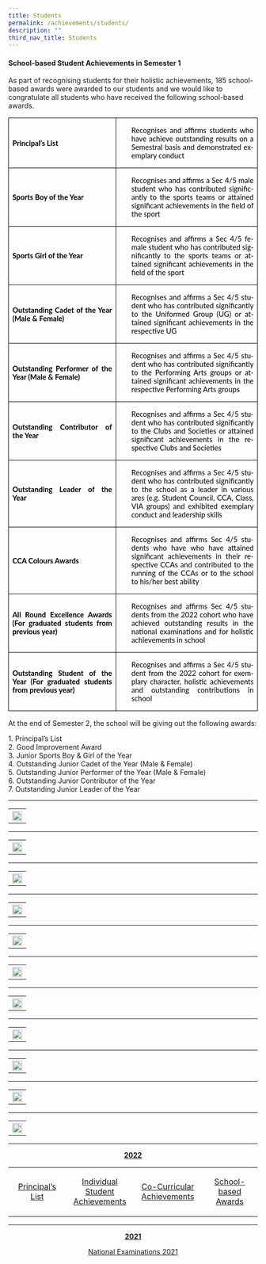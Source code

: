```yaml
---
title: Students
permalink: /achievements/students/
description: ""
third_nav_title: Students
---
```

<p></p><h4>School-based Student Achievements in Semester 1</h4><p></p>
<p> As part of recognising students for their holistic achievements, 185 school-based awards were awarded to our students and we would like to congratulate all students who have received the following school-based awards. 
</p>

<table class="TableGrid1" border="1" cellspacing="0" cellpadding="0" style="margin-:
 27.0pt;border-collapse:collapse;mso-table-layout-alt:fixed;border:none;
 mso-border-alt:solid windowtext .5pt;mso-yfti-tbllook:1184;mso-padding-alt:
 0in 5.4pt 0in 5.4pt"><tbody><tr style="mso-yfti-irow:0;mso-yfti-firstrow:yes;height:46.45pt"><td width="234" style="width:175.25pt;border:solid windowtext 1.0pt;mso-border-alt:
  solid windowtext .5pt;padding:0in 5.4pt 0in 5.4pt;height:46.45pt"><p class="MsoNormal" style="margin-top:12.0pt;margin-right:0in;margin-bottom:
  12.0pt;margin-left:0in;text-align:justify"><b style="mso-bidi-font-weight:
  normal"><span lang="EN-GB" style="font-size:11.0pt;font-family:&quot;Lato&quot;,sans-serif;
  mso-fareast-font-family:Arial;mso-bidi-font-family:Arial;color:black;
  mso-fareast-language:ZH-CN">Principal’s List</span></b><span lang="EN-GB" style="font-size:11.0pt;font-family:&quot;Lato&quot;,sans-serif;mso-fareast-font-family:
  Arial;mso-bidi-font-family:Arial;color:black;mso-fareast-language:ZH-CN;
  mso-bidi-font-weight:bold"></span></p></td><td width="318" style="width:238.5pt;border:solid windowtext 1.0pt;border-left:
  none;mso-border-left-alt:solid windowtext .5pt;mso-border-alt:solid windowtext .5pt;
  padding:0in 5.4pt 0in 5.4pt;height:46.45pt"><p class="MsoNormal" style="margin-left:17.85pt;mso-add-space:auto;text-align:
  justify"><span lang="EN-GB" style="font-size:11.0pt;font-family:&quot;Lato&quot;,sans-serif;
  mso-fareast-font-family:Arial;mso-bidi-font-family:Arial;color:black;
  mso-fareast-language:ZH-CN;mso-bidi-font-weight:bold">Recognises and affirms students who have</span><span lang="EN-GB" style="font-size:11.0pt;font-family:
  &quot;Lato&quot;,sans-serif;mso-fareast-font-family:Arial;mso-bidi-font-family:Arial;
  color:black;mso-fareast-language:ZH-CN"> achieve outstanding results on a Semestral basis and demonstrated exemplary conduct<span style="mso-bidi-font-weight:
  bold"></span></span></p></td></tr><tr style="mso-yfti-irow:1;height:56.35pt"><td width="234" style="width:175.25pt;border:solid windowtext 1.0pt;border-top:
  none;mso-border-top-alt:solid windowtext .5pt;mso-border-alt:solid windowtext .5pt;
  padding:0in 5.4pt 0in 5.4pt;height:56.35pt"><p class="MsoNormal" style="margin-top:12.0pt;margin-right:0in;margin-bottom:
  12.0pt;margin-left:0in;text-align:justify"><b style="mso-bidi-font-weight:
  normal"><span lang="EN-GB" style="font-size:11.0pt;font-family:&quot;Lato&quot;,sans-serif;
  mso-fareast-font-family:Arial;mso-bidi-font-family:Arial;color:black;
  mso-fareast-language:ZH-CN">Sports Boy of the Year</span></b></p></td><td width="318" style="width:238.5pt;border-top:none;border-left:none;
  border-bottom:solid windowtext 1.0pt;border-right:solid windowtext 1.0pt;
  mso-border-top-alt:solid windowtext .5pt;mso-border-left-alt:solid windowtext .5pt;
  mso-border-alt:solid windowtext .5pt;padding:0in 5.4pt 0in 5.4pt;height:56.35pt"><p class="MsoNormal" style="margin-left:17.85pt;mso-add-space:auto;text-align:
  justify"><span lang="EN-GB" style="font-size:11.0pt;font-family:&quot;Lato&quot;,sans-serif;
  mso-fareast-font-family:Arial;mso-bidi-font-family:Arial;color:black;
  mso-fareast-language:ZH-CN;mso-bidi-font-weight:bold">Recognises and affirms a Sec 4/5 male student who has </span><span lang="EN-SG" style="font-size:11.0pt;
  font-family:&quot;Lato&quot;,sans-serif;mso-fareast-font-family:Arial;mso-bidi-font-family:
  Arial;color:black;mso-ansi-language:EN-SG;mso-fareast-language:ZH-CN;
  mso-bidi-font-weight:bold">contributed significantly to the sports teams or attained significant achievements in the field of the sport</span><b style="mso-bidi-font-weight:normal"><span lang="EN-GB" style="font-size:11.0pt;
  font-family:&quot;Lato&quot;,sans-serif;mso-fareast-font-family:Arial;mso-bidi-font-family:
  Arial;color:black;mso-fareast-language:ZH-CN"></span></b></p></td></tr><tr style="mso-yfti-irow:2;height:55.75pt"><td width="234" style="width:175.25pt;border:solid windowtext 1.0pt;border-top:
  none;mso-border-top-alt:solid windowtext .5pt;mso-border-alt:solid windowtext .5pt;
  padding:0in 5.4pt 0in 5.4pt;height:55.75pt"><p class="MsoNormal" style="margin-top:12.0pt;margin-right:0in;margin-bottom:
  12.0pt;margin-left:0in;text-align:justify"><b style="mso-bidi-font-weight:
  normal"><span lang="EN-GB" style="font-size:11.0pt;font-family:&quot;Lato&quot;,sans-serif;
  mso-fareast-font-family:Arial;mso-bidi-font-family:Arial;color:black;
  mso-fareast-language:ZH-CN">Sports Girl of the Year</span></b></p></td><td width="318" style="width:238.5pt;border-top:none;border-left:none;
  border-bottom:solid windowtext 1.0pt;border-right:solid windowtext 1.0pt;
  mso-border-top-alt:solid windowtext .5pt;mso-border-left-alt:solid windowtext .5pt;
  mso-border-alt:solid windowtext .5pt;padding:0in 5.4pt 0in 5.4pt;height:55.75pt"><p class="MsoNormal" style="margin-left:17.85pt;mso-add-space:auto;text-align:
  justify"><span lang="EN-GB" style="font-size:11.0pt;font-family:&quot;Lato&quot;,sans-serif;
  mso-fareast-font-family:Arial;mso-bidi-font-family:Arial;color:black;
  mso-fareast-language:ZH-CN;mso-bidi-font-weight:bold">Recognises and affirms a Sec 4/5 female student who has </span><span lang="EN-SG" style="font-size:
  11.0pt;font-family:&quot;Lato&quot;,sans-serif;mso-fareast-font-family:Arial;
  mso-bidi-font-family:Arial;color:black;mso-ansi-language:EN-SG;mso-fareast-language:
  ZH-CN;mso-bidi-font-weight:bold">contributed significantly to the sports teams or attained significant achievements in the field of the sport</span><b style="mso-bidi-font-weight:normal"><span lang="EN-GB" style="font-size:11.0pt;
  font-family:&quot;Lato&quot;,sans-serif;mso-fareast-font-family:Arial;mso-bidi-font-family:
  Arial;color:black;mso-fareast-language:ZH-CN"></span></b></p></td></tr><tr style="mso-yfti-irow:3"><td width="234" style="width:175.25pt;border:solid windowtext 1.0pt;border-top:
  none;mso-border-top-alt:solid windowtext .5pt;mso-border-alt:solid windowtext .5pt;
  padding:0in 5.4pt 0in 5.4pt"><p class="MsoNormal" style="margin-top:12.0pt;margin-right:0in;margin-bottom:
  12.0pt;margin-left:0in;text-align:justify"><b style="mso-bidi-font-weight:
  normal"><span lang="EN-GB" style="font-size:11.0pt;font-family:&quot;Lato&quot;,sans-serif;
  mso-fareast-font-family:Arial;mso-bidi-font-family:Arial;color:black;
  mso-fareast-language:ZH-CN">Outstanding Cadet of the Year (Male &amp; Female)</span></b></p></td><td width="318" style="width:238.5pt;border-top:none;border-left:none;
  border-bottom:solid windowtext 1.0pt;border-right:solid windowtext 1.0pt;
  mso-border-top-alt:solid windowtext .5pt;mso-border-left-alt:solid windowtext .5pt;
  mso-border-alt:solid windowtext .5pt;padding:0in 5.4pt 0in 5.4pt"><p class="MsoNormal" style="margin-left:17.85pt;mso-add-space:auto;text-align:
  justify"><span lang="EN-GB" style="font-size:11.0pt;font-family:&quot;Lato&quot;,sans-serif;
  mso-fareast-font-family:Arial;mso-bidi-font-family:Arial;color:black;
  mso-fareast-language:ZH-CN;mso-bidi-font-weight:bold">Recognises and affirms a Sec 4/5 student who has </span><span lang="EN-SG" style="font-size:11.0pt;
  font-family:&quot;Lato&quot;,sans-serif;mso-fareast-font-family:Arial;mso-bidi-font-family:
  Arial;color:black;mso-ansi-language:EN-SG;mso-fareast-language:ZH-CN;
  mso-bidi-font-weight:bold">contributed significantly to the Uniformed Group (UG) or attained significant achievements in the respective UG</span><span lang="EN-GB" style="font-size:11.0pt;font-family:&quot;Lato&quot;,sans-serif;mso-fareast-font-family:
  Arial;mso-bidi-font-family:Arial;color:black;mso-fareast-language:ZH-CN;
  mso-bidi-font-weight:bold"></span></p></td></tr><tr style="mso-yfti-irow:4;height:55.85pt"><td width="234" style="width:175.25pt;border:solid windowtext 1.0pt;border-top:
  none;mso-border-top-alt:solid windowtext .5pt;mso-border-alt:solid windowtext .5pt;
  padding:0in 5.4pt 0in 5.4pt;height:55.85pt"><p class="MsoNormal" style="margin-top:12.0pt;margin-right:0in;margin-bottom:
  12.0pt;margin-left:0in;text-align:justify"><b style="mso-bidi-font-weight:
  normal"><span lang="EN-GB" style="font-size:11.0pt;font-family:&quot;Lato&quot;,sans-serif;
  mso-fareast-font-family:Arial;mso-bidi-font-family:Arial;color:black;
  mso-fareast-language:ZH-CN">Outstanding Performer of the Year (Male &amp; Female)</span></b></p></td><td width="318" style="width:238.5pt;border-top:none;border-left:none;
  border-bottom:solid windowtext 1.0pt;border-right:solid windowtext 1.0pt;
  mso-border-top-alt:solid windowtext .5pt;mso-border-left-alt:solid windowtext .5pt;
  mso-border-alt:solid windowtext .5pt;padding:0in 5.4pt 0in 5.4pt;height:55.85pt"><p class="MsoNormal" style="margin-left:17.85pt;mso-add-space:auto;text-align:
  justify"><span lang="EN-GB" style="font-size:11.0pt;font-family:&quot;Lato&quot;,sans-serif;
  mso-fareast-font-family:Arial;mso-bidi-font-family:Arial;color:black;
  mso-fareast-language:ZH-CN;mso-bidi-font-weight:bold">Recognises and affirms a Sec 4/5 student who has </span><span lang="EN-SG" style="font-size:11.0pt;
  font-family:&quot;Lato&quot;,sans-serif;mso-fareast-font-family:Arial;mso-bidi-font-family:
  Arial;color:black;mso-ansi-language:EN-SG;mso-fareast-language:ZH-CN;
  mso-bidi-font-weight:bold">contributed significantly to the Performing Arts groups or attained significant achievements in the respective Performing Arts groups</span><b style="mso-bidi-font-weight:normal"><span lang="EN-GB" style="font-size:11.0pt;font-family:&quot;Lato&quot;,sans-serif;mso-fareast-font-family:
  Arial;mso-bidi-font-family:Arial;color:black;mso-fareast-language:ZH-CN"></span></b></p></td></tr><tr style="mso-yfti-irow:5;height:55.95pt"><td width="234" style="width:175.25pt;border:solid windowtext 1.0pt;border-top:
  none;mso-border-top-alt:solid windowtext .5pt;mso-border-alt:solid windowtext .5pt;
  padding:0in 5.4pt 0in 5.4pt;height:55.95pt"><p class="MsoNormal" style="margin-top:12.0pt;margin-right:0in;margin-bottom:
  12.0pt;margin-left:0in;text-align:justify"><b style="mso-bidi-font-weight:
  normal"><span lang="EN-GB" style="font-size:11.0pt;font-family:&quot;Lato&quot;,sans-serif;
  mso-fareast-font-family:Arial;mso-bidi-font-family:Arial;color:black;
  mso-fareast-language:ZH-CN">Outstanding Contributor of the Year</span></b></p></td><td width="318" style="width:238.5pt;border-top:none;border-left:none;
  border-bottom:solid windowtext 1.0pt;border-right:solid windowtext 1.0pt;
  mso-border-top-alt:solid windowtext .5pt;mso-border-left-alt:solid windowtext .5pt;
  mso-border-alt:solid windowtext .5pt;padding:0in 5.4pt 0in 5.4pt;height:55.95pt"><p class="MsoNormal" style="margin-left:17.85pt;mso-add-space:auto;text-align:
  justify"><span lang="EN-GB" style="font-size:11.0pt;font-family:&quot;Lato&quot;,sans-serif;
  mso-fareast-font-family:Arial;mso-bidi-font-family:Arial;color:black;
  mso-fareast-language:ZH-CN;mso-bidi-font-weight:bold">Recognises and affirms a Sec 4/5 student who has </span><span lang="EN-SG" style="font-size:11.0pt;
  font-family:&quot;Lato&quot;,sans-serif;mso-fareast-font-family:Arial;mso-bidi-font-family:
  Arial;color:black;mso-ansi-language:EN-SG;mso-fareast-language:ZH-CN;
  mso-bidi-font-weight:bold">contributed significantly to the Clubs and Societies or attained significant achievements in the respective Clubs and Societies</span><b style="mso-bidi-font-weight:normal"><span lang="EN-GB" style="font-size:11.0pt;font-family:&quot;Lato&quot;,sans-serif;mso-fareast-font-family:
  Arial;mso-bidi-font-family:Arial;color:black;mso-fareast-language:ZH-CN"></span></b></p></td></tr><tr style="mso-yfti-irow:6;height:70.9pt"><td width="234" style="width:175.25pt;border:solid windowtext 1.0pt;border-top:
  none;mso-border-top-alt:solid windowtext .5pt;mso-border-alt:solid windowtext .5pt;
  padding:0in 5.4pt 0in 5.4pt;height:70.9pt"><p class="MsoNormal" style="margin-top:12.0pt;margin-right:0in;margin-bottom:
  12.0pt;margin-left:0in;text-align:justify"><b style="mso-bidi-font-weight:
  normal"><span lang="EN-GB" style="font-size:11.0pt;font-family:&quot;Lato&quot;,sans-serif;
  mso-fareast-font-family:Arial;mso-bidi-font-family:Arial;color:black;
  mso-fareast-language:ZH-CN">Outstanding Leader of the Year</span></b></p></td><td width="318" style="width:238.5pt;border-top:none;border-left:none;
  border-bottom:solid windowtext 1.0pt;border-right:solid windowtext 1.0pt;
  mso-border-top-alt:solid windowtext .5pt;mso-border-left-alt:solid windowtext .5pt;
  mso-border-alt:solid windowtext .5pt;padding:0in 5.4pt 0in 5.4pt;height:70.9pt"><p class="MsoNormal" style="margin-left:17.85pt;mso-add-space:auto;text-align:
  justify"><span lang="EN-GB" style="font-size:11.0pt;font-family:&quot;Lato&quot;,sans-serif;
  mso-fareast-font-family:Arial;mso-bidi-font-family:Arial;color:black;
  mso-fareast-language:ZH-CN;mso-bidi-font-weight:bold">Recognises and affirms a Sec 4/5 student who has </span><span lang="EN-SG" style="font-size:11.0pt;
  font-family:&quot;Lato&quot;,sans-serif;mso-fareast-font-family:Arial;mso-bidi-font-family:
  Arial;color:black;mso-ansi-language:EN-SG;mso-fareast-language:ZH-CN;
  mso-bidi-font-weight:bold">contributed significantly to the school as a leader in various ares (e.g. Student Council, CCA, Class, VIA groups) and exhibited exemplary conduct and leadership skills</span><b style="mso-bidi-font-weight:
  normal"><span lang="EN-GB" style="font-size:11.0pt;font-family:&quot;Lato&quot;,sans-serif;
  mso-fareast-font-family:Arial;mso-bidi-font-family:Arial;color:black;
  mso-fareast-language:ZH-CN"></span></b></p></td></tr><tr style="mso-yfti-irow:7;height:70.5pt"><td width="234" style="width:175.25pt;border:solid windowtext 1.0pt;border-top:
  none;mso-border-top-alt:solid windowtext .5pt;mso-border-alt:solid windowtext .5pt;
  padding:0in 5.4pt 0in 5.4pt;height:70.5pt"><p class="MsoNormal" style="margin-top:12.0pt;margin-right:0in;margin-bottom:
  12.0pt;margin-left:0in;text-align:justify"><b style="mso-bidi-font-weight:
  normal"><span lang="EN-GB" style="font-size:11.0pt;font-family:&quot;Lato&quot;,sans-serif;
  mso-fareast-font-family:Arial;mso-bidi-font-family:Arial;color:black;
  mso-fareast-language:ZH-CN">CCA Colours Awards</span></b></p></td><td width="318" style="width:238.5pt;border-top:none;border-left:none;
  border-bottom:solid windowtext 1.0pt;border-right:solid windowtext 1.0pt;
  mso-border-top-alt:solid windowtext .5pt;mso-border-left-alt:solid windowtext .5pt;
  mso-border-alt:solid windowtext .5pt;padding:0in 5.4pt 0in 5.4pt;height:70.5pt"><p class="MsoNormal" style="margin-left:17.85pt;mso-add-space:auto;text-align:
  justify"><span lang="EN-GB" style="font-size:11.0pt;font-family:&quot;Lato&quot;,sans-serif;
  mso-fareast-font-family:Arial;mso-bidi-font-family:Arial;color:black;
  mso-fareast-language:ZH-CN;mso-bidi-font-weight:bold">Recognises and affirms Sec 4/5 students who have </span><span lang="EN-SG" style="font-size:11.0pt;
  font-family:&quot;Lato&quot;,sans-serif;mso-fareast-font-family:Arial;mso-bidi-font-family:
  Arial;color:black;mso-ansi-language:EN-SG;mso-fareast-language:ZH-CN;
  mso-bidi-font-weight:bold">who have attained significant achievements in their respective CCAs and contributed to the running of the CCAs or to the school to his/her best ability</span><span lang="EN-GB" style="font-size:11.0pt;
  font-family:&quot;Lato&quot;,sans-serif;mso-fareast-font-family:Arial;mso-bidi-font-family:
  Arial;color:black;mso-fareast-language:ZH-CN;mso-bidi-font-weight:bold"></span></p></td></tr><tr style="mso-yfti-irow:8;height:70.5pt"><td width="234" style="width:175.25pt;border:solid windowtext 1.0pt;border-top:
  none;mso-border-top-alt:solid windowtext .5pt;mso-border-alt:solid windowtext .5pt;
  padding:0in 5.4pt 0in 5.4pt;height:70.5pt"><p class="MsoNormal" style="margin-top:12.0pt;margin-right:0in;margin-bottom:
  12.0pt;margin-left:0in;text-align:justify"><b style="mso-bidi-font-weight:
  normal"><span lang="EN-GB" style="font-size:11.0pt;font-family:&quot;Lato&quot;,sans-serif;
  mso-fareast-font-family:Arial;mso-bidi-font-family:Arial;color:black;
  mso-fareast-language:ZH-CN">All Round Excellence Awards (For graduated students from previous year)</span></b></p></td><td width="318" style="width:238.5pt;border-top:none;border-left:none;
  border-bottom:solid windowtext 1.0pt;border-right:solid windowtext 1.0pt;
  mso-border-top-alt:solid windowtext .5pt;mso-border-left-alt:solid windowtext .5pt;
  mso-border-alt:solid windowtext .5pt;padding:0in 5.4pt 0in 5.4pt;height:70.5pt"><p class="MsoNormal" style="margin-left:17.85pt;mso-add-space:auto;text-align:
  justify"><span lang="EN-GB" style="font-size:11.0pt;font-family:&quot;Lato&quot;,sans-serif;
  mso-fareast-font-family:Arial;mso-bidi-font-family:Arial;color:black;
  mso-fareast-language:ZH-CN;mso-bidi-font-weight:bold">Recognises and affirms Sec 4/5 students from the 2022 cohort who have achieved outstanding results in the national examinations and for holistic achievements in school</span></p></td></tr><tr style="mso-yfti-irow:9;mso-yfti-lastrow:yes;height:70.5pt"><td width="234" style="width:175.25pt;border:solid windowtext 1.0pt;border-top:
  none;mso-border-top-alt:solid windowtext .5pt;mso-border-alt:solid windowtext .5pt;
  padding:0in 5.4pt 0in 5.4pt;height:70.5pt"><p class="MsoNormal" style="margin-top:12.0pt;margin-right:0in;margin-bottom:
  12.0pt;margin-left:0in;text-align:justify"><b style="mso-bidi-font-weight:
  normal"><span lang="EN-GB" style="font-size:11.0pt;font-family:&quot;Lato&quot;,sans-serif;
  mso-fareast-font-family:Arial;mso-bidi-font-family:Arial;color:black;
  mso-fareast-language:ZH-CN">Outstanding Student of the Year (For graduated students from previous year)</span></b></p></td><td width="318" style="width:238.5pt;border-top:none;border-left:none;
  border-bottom:solid windowtext 1.0pt;border-right:solid windowtext 1.0pt;
  mso-border-top-alt:solid windowtext .5pt;mso-border-left-alt:solid windowtext .5pt;
  mso-border-alt:solid windowtext .5pt;padding:0in 5.4pt 0in 5.4pt;height:70.5pt"><p class="MsoNormal" style="margin-left:17.85pt;mso-add-space:auto;text-align:
  justify"><span lang="EN-GB" style="font-size:11.0pt;font-family:&quot;Lato&quot;,sans-serif;
  mso-fareast-font-family:Arial;mso-bidi-font-family:Arial;color:black;
  mso-fareast-language:ZH-CN;mso-bidi-font-weight:bold">Recognises and affirms a Sec 4/5 student from the 2022 cohort for exemplary character, holistic achievements and outstanding contributions in school</span></p></td></tr></tbody></table>

<p>At the end of Semester 2, the school will be giving out the following awards:</p>

<p>1.	Principal’s List<br>
2.	Good Improvement Award<br>
3.	Junior Sports Boy &amp; Girl of the Year<br>
4.	Outstanding Junior Cadet of the Year (Male &amp; Female)<br>
5.	Outstanding Junior Performer of the Year (Male &amp; Female)<br>
6.	Outstanding Junior Contributor of the Year<br>
7.	Outstanding Junior Leader of the Year</p>
<hr>
<p style="text-align: center;"><strong><u></u></strong></p>
<p align="center"><b></b>
<table>
<tbody>
<tr>
<th><img style="width: 100%;" src="/images/01congratulations uniform groups.png"><br>	
</th></tr>
</tbody>
</table>
</p><hr>
<p align="center"><b></b>
<table>
<tbody>
<tr>
<th><img style="width: 100%;" src="/images/02congratulationsperforming arts.png"><br>	
</th>
</tr>
</tbody>
</table>
</p><hr>
<p align="center"><b></b>
<table>
<tbody>
<tr>
<th><img style="width: 100%;" src="/images/03peicai atheletes in national school games 2023.png"><br>	
</th>
</tr>
</tbody>
</table>
</p><hr>
<p align="center"><b></b>
<table>
<tbody>
<tr>
<th><img style="width: 100%;" src="/images/04special mention -  national school games 2023.png"><br>	
</th>
</tr>
</tbody>
</table>
</p><hr>
<p align="center"><b></b>
<table>
<tbody>
<tr>
<th><img style="width: 100%;" src="/images/05schools debating championship (sssdc).png"><br>	
</th>
</tr>
</tbody>
</table>
</p><hr>
<p align="center"><b></b>
<table>
<tbody>
<tr>
<th><img style="width: 100%;" src="/images/06singapore and asian schools mathematics olympia.png"><br>	
</th>
</tr>
</tbody>
</table>
</p><hr>
<p align="center"><b></b>
<table>
<tbody>
<tr>
<th><img style="width: 100%;" src="/images/07science pinnacle@peicai.png"><br>	
</th>
</tr>
</tbody>
</table>
</p><hr>
<p align="center"><b></b>
<table>
<tbody>
<tr>
<th><img style="width: 100%;" src="/images/08congratulations peicai sec science department for clinching.png"><br>	
</th>
</tr>
</tbody>
</table>
</p><hr>
<p align="center"><b></b>
<table>
<tbody>
<tr>
<th><img style="width: 100%;" src="/images/09congratulations mother tongue department.png"><br>	
</th>
</tr>
</tbody>
</table>
</p><hr>
<p align="center"><b></b>
<table>
<tbody>
<tr>
<th><img style="width: 100%;" src="/images/10pcss distinctive series.png"><br>	
</th>
</tr>
</tbody>
</table>
</p><hr>
<p align="center"><b></b>
<table>
<tbody>
<tr>
<th><img style="width: 100%;" src="/images/11bus captain appreciatio.png"><br>	
</th>
</tr>
</tbody>
</table>
</p><hr>
<p style="text-align: center;"><strong><u>2022</u></strong></p>
<table width="648">
<tbody>
<tr>
<td width="156" style="text-align: center;">
<p><a href="/achievements/students/the-principals-list">Principal’s List</a></p>
</td>
<td width="156" style="text-align: center;">
<p><a href="/achievements/students/individual-student-achievements">Individual Student Achievements</a></p>
</td>
<td width="156" style="text-align: center;">
<p><a href="/achievements/students/co-curricular-achievements">Co-Curricular Achievements</a></p>
</td>
<td width="180" style="text-align: center;">
<p><a href="/achievements/students/school-based-awards">School-based Awards</a></p>
</td>
</tr>
</tbody>
</table>
<hr>
<p style="text-align: center;"><strong><u>2021</u></strong></p>
<p style="text-align: center;"><a target="" href="/achievements/students/national-examinations-2021">National Examinations 2021</a></p>